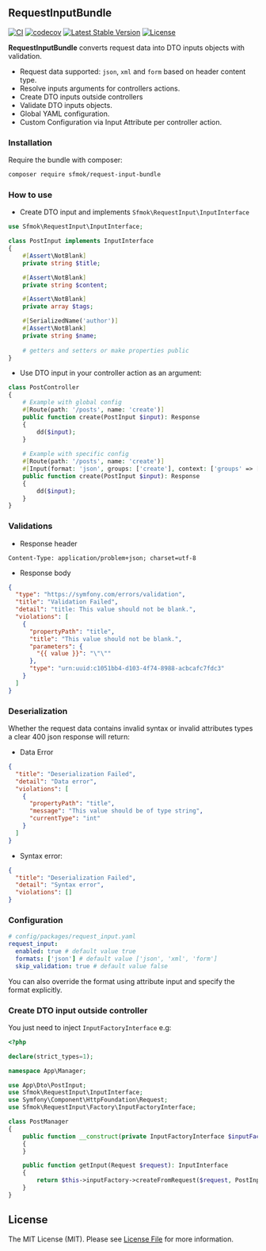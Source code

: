 ## RequestInputBundle
[![CI](https://github.com/sfmok/request-input/actions/workflows/ci.yml/badge.svg)](https://github.com/sfmok/request-input/actions/workflows/ci.yml)
[![codecov](https://codecov.io/github/sfmok/request-input-bundle/branch/main/graph/badge.svg?token=9EDGRUPYCB)](https://codecov.io/github/sfmok/request-input-bundle)
[![Latest Stable Version](http://poser.pugx.org/sfmok/request-input-bundle/v/stable)](https://packagist.org/packages/sfmok/request-input-bundle)
[![License](http://poser.pugx.org/sfmok/request-input-bundle/license)](https://packagist.org/packages/sfmok/request-input-bundle)

**RequestInputBundle** converts request data into DTO inputs objects with validation.

- Request data supported: `json`, `xml` and `form` based on header content type.
- Resolve inputs arguments for controllers actions.
- Create DTO inputs outside controllers
- Validate DTO inputs objects.
- Global YAML configuration.
- Custom Configuration via Input Attribute per controller action.

### Installation
Require the bundle with composer:
```bash
composer require sfmok/request-input-bundle
```

### How to use

- Create DTO input and implements `Sfmok\RequestInput\InputInterface`
```php
use Sfmok\RequestInput\InputInterface;

class PostInput implements InputInterface
{
    #[Assert\NotBlank]
    private string $title;

    #[Assert\NotBlank]
    private string $content;

    #[Assert\NotBlank]
    private array $tags;

    #[SerializedName('author')]
    #[Assert\NotBlank]
    private string $name;
    
    # getters and setters or make properties public
}
```
- Use DTO input in your controller action as an argument:
```php
class PostController
{
    # Example with global config
    #[Route(path: '/posts', name: 'create')]
    public function create(PostInput $input): Response
    {
        dd($input);
    }
    
    # Example with specific config
    #[Route(path: '/posts', name: 'create')]
    #[Input(format: 'json', groups: ['create'], context: ['groups' => ['create']])]
    public function create(PostInput $input): Response
    {
        dd($input);
    }
}
```

### Validations
- Response header
```
Content-Type: application/problem+json; charset=utf-8
```
- Response body
```json
{
  "type": "https://symfony.com/errors/validation",
  "title": "Validation Failed",
  "detail": "title: This value should not be blank.",
  "violations": [
    {
      "propertyPath": "title",
      "title": "This value should not be blank.",
      "parameters": {
        "{{ value }}": "\"\""
      },
      "type": "urn:uuid:c1051bb4-d103-4f74-8988-acbcafc7fdc3"
    }
  ]
}
```

### Deserialization

Whether the request data contains invalid syntax or invalid attributes types a clear 400 json response will return:

- Data Error

```json
{
  "title": "Deserialization Failed",
  "detail": "Data error",
  "violations": [
    {
      "propertyPath": "title",
      "message": "This value should be of type string",
      "currentType": "int"
    }
  ]
}
```
- Syntax error:
```json
{
  "title": "Deserialization Failed",
  "detail": "Syntax error",
  "violations": []
}
```

### Configuration

```yaml
# config/packages/request_input.yaml
request_input:
  enabled: true # default value true
  formats: ['json'] # default value ['json', 'xml', 'form']
  skip_validation: true # default value false
```

You can also override the format using attribute input and specify the format explicitly.

### Create DTO input outside controller

You just need to inject `InputFactoryInterface` e.g:
```php
<?php

declare(strict_types=1);

namespace App\Manager;

use App\Dto\PostInput;
use Sfmok\RequestInput\InputInterface;
use Symfony\Component\HttpFoundation\Request;
use Sfmok\RequestInput\Factory\InputFactoryInterface;

class PostManager
{
    public function __construct(private InputFactoryInterface $inputFactory)
    {
    }

    public function getInput(Request $request): InputInterface
    {
        return $this->inputFactory->createFromRequest($request, PostInput::class, 'json');
    }
}
```

## License

The MIT License (MIT). Please see [License File](LICENSE.md) for more information.
